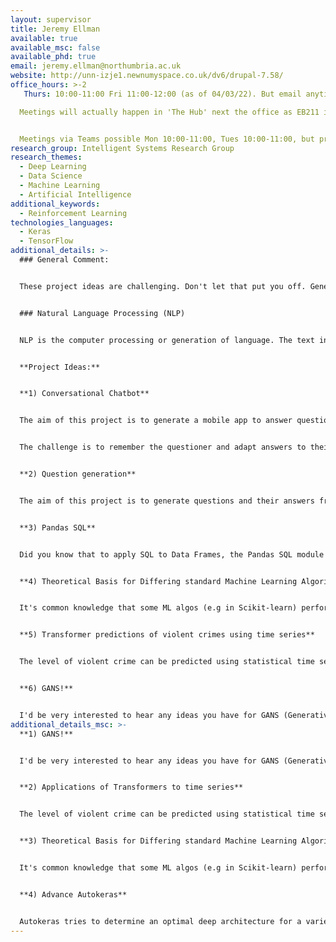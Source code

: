 ```yaml
---
layout: supervisor
title: Jeremy Ellman
available: true
available_msc: false
available_phd: true
email: jeremy.ellman@northumbria.ac.uk
website: http://unn-izje1.newnumyspace.co.uk/dv6/drupal-7.58/
office_hours: >-2
   Thurs: 10:00-11:00 Fri 11:00-12:00 (as of 04/03/22). But email anytime and put 'Project' in the subject.

  Meetings will actually happen in 'The Hub' next the office as EB211 is crowded. Since The Hub is an open area a mask will be required. 


  Meetings via Teams possible Mon 10:00-11:00, Tues 10:00-11:00, but prior email is essential.
research_group: Intelligent Systems Research Group
research_themes:
  - Deep Learning
  - Data Science
  - Machine Learning
  - Artificial Intelligence
additional_keywords:
  - Reinforcement Learning
technologies_languages:
  - Keras
  - TensorFlow
additional_details: >-
  ### General Comment:


  These project ideas are challenging. Don't let that put you off. Generally a fair attempt at a hard project will do better than the same effort applied to some idea which is well understood. Ask for further details....


  ### Natural Language Processing (NLP)


  NLP is the computer processing or generation of language. The text in italics was generated by GPT2:


  **Project Ideas:**


  **1) Conversational Chatbot**


  The aim of this project is to generate a mobile app to answer questions based on a module content. Creating  an AI powered chatbot can be done with Rasa. This can readily be installed as an conversational Android app, that gives individual answers to separate questions. 


  The challenge is to remember the questioner and adapt answers to their current knowledge. Would students welcome such an app?


  **2) Question generation**


  The aim of this project is to generate questions and their answers from text. These can then be used in a verbal chatbot (like Alexa, Siri).  This is an active research area.


  **3) Pandas SQL**


  Did you know that to apply SQL to Data Frames, the Pandas SQL module actually writes the DataFrame to a csv file,  processes the query in SQLite, and reads the results back in -- for each query! Can you do better?


  **4) Theoretical Basis for Differing standard Machine Learning Algorithms' Performance**


  It's common knowledge that some ML algos (e.g in Scikit-learn) perform better with some data sets than others, but why is that? Can we predict from the dataset distribution which ML algorithm would likely lead to better performance


  **5) Transformer predictions of violent crimes using time series**


  The level of violent crime can be predicted using statistical time series models. Can a transformer model do better? Application of transformers to time series is a hot research topic.


  **6) GANS!**


  I'd be very interested to hear any ideas you have for GANS (Generative, Adversarial networks)
additional_details_msc: >-
  **1) GANS!**


  I'd be very interested to hear any ideas you have for GANS (Generative, Adversarial networks)


  **2) Applications of Transformers to time series**


  The level of violent crime can be predicted using statistical time series models, but can a transformer model do better? Application of transformers to time series is a hot research topic. Also any other interesting application


  **3) Theoretical Basis for Differing standard Machine Learning Algorithms' Performance**


  It's common knowledge that some ML algos (e.g in Scikit-learn) perform better with some data sets than others, but why is that? Can we predict from the dataset distribution which ML algorithm would likely lead to better performance


  **4) Advance Autokeras**


  Autokeras tries to determine an optimal deep architecture for a variety of Deep Learning applications. This project would identify and apply autokeras to an area not currently included in the project.
---
```


